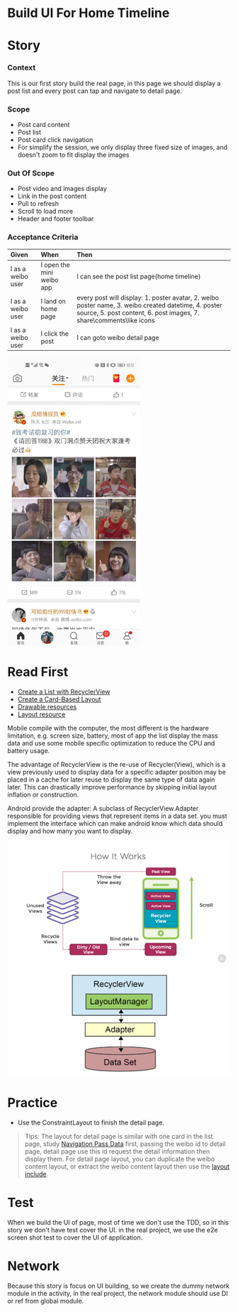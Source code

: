 # Build UI For Home Timeline

# Story

### Context
This is our first story build the real page, in this page we should display a post list and every post can tap and navigate to detail page.

### Scope

* Post card content
* Post list
* Post card click navigation
* For simplify the session, we only display three fixed size of images, and doesn't zoom to fit display the images

### Out Of Scope

* Post video and images display
* Link in the post content
* Pull to refresh
* Scroll to load more
* Header and footer toolbar

### Acceptance Criteria

| Given | When | Then |
| :--- | :--- | :--- |
| I as a weibo user | I open the mini weibo app | I can see the post list page(home timeline) |
| I as a weibo user | I land on home page | every post will display: 1. poster avatar, 2. weibo poster name, 3. weibo created datetime, 4. poster source, 5. post content, 6. post images, 7. share\comments\like icons
| I as a weibo user | I click the post | I can goto weibo detail page |

<img src="./images/06-weibo-home-timeline.jpeg" width=300 />

# Read First

* [Create a List with RecyclerView](https://developer.android.com/guide/topics/ui/layout/recyclerview)
* [Create a Card-Based Layout](https://developer.android.com/guide/topics/ui/layout/cardview)
* [Drawable resources](https://developer.android.com/guide/topics/resources/drawable-resource)
* [Layout resource](https://developer.android.com/guide/topics/resources/layout-resource)

Mobile compile with the computer, the most different is the hardware limitation, e.g. screen size, battery, most of app the list display the mass data and use some mobile specific optimization to reduce the CPU and battery usage.

The advantage of RecyclerView is the re-use of Recycler(View), which is a view previously used to display data for a specific adapter position may be placed in a cache for later reuse to display the same type of data again later. This can drastically improve performance by skipping initial layout inflation or construction.

Android provide the adapter: A subclass of RecyclerView.Adapter responsible for providing views that represent items in a data set. you must implement the interface which can make android know which data should display and how many you want to display.

<img src="./images/06-recycler_recycle.png" width=600 />
<img src="./images/06-recyclerview_strcture.png" width=600 />

# Practice

* Use the ConstraintLayout to finish the detail page.

> Tips: The layout for detail page is similar with one card in the list page, study [Navigation Pass Data](https://developer.android.com/guide/navigation/navigation-pass-data) first, passing the weibo id to detail page, detail page use this id request the detail information then display them. For detail page layout, you can duplicate the weibo content layout, or extract the weibo content layout then use the [layout include](https://developer.android.com/training/improving-layouts/reusing-layouts).

# Test

When we build the UI of page, most of time we don't use the TDD, so in this story we don't have test cover the UI. in the real project, we use the e2e screen shot test to cover the UI of application.

# Network

Because this story is focus on UI building, so we create the dummy network module in the activity, in the real project, the network module should use DI or ref from global module.